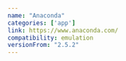 ```yaml
---
name: "Anaconda"
categories: ['app']
link: https://www.anaconda.com/
compatibility: emulation
versionFrom: "2.5.2"
---
```


